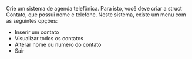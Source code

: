 Crie um sistema de agenda telefônica. Para isto, você deve criar a struct Contato, que possui nome e telefone. Neste sistema, existe um menu com as seguintes opções:

- Inserir um contato
- Visualizar todos os contatos
- Alterar nome ou numero do contato
- Sair
